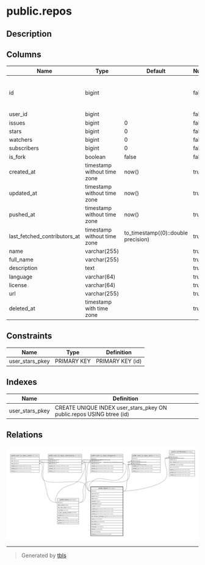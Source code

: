 # public.repos

## Description

## Columns

| Name                         | Type                        | Default                             | Nullable | Children                                                                                                                                                                                                                                                                                                                      | Parents | Comment |
| ---------------------------- | --------------------------- | ----------------------------------- | -------- | ----------------------------------------------------------------------------------------------------------------------------------------------------------------------------------------------------------------------------------------------------------------------------------------------------------------------------- | ------- | ------- |
| id                           | bigint                      |                                     | false    | [public.contributions](public.contributions.md) [public.users_to_repos_stars](public.users_to_repos_stars.md) [public.users_to_repos_votes](public.users_to_repos_votes.md) [public.users_to_repos_submissions](public.users_to_repos_submissions.md) [public.users_to_repos_stargazers](public.users_to_repos_stargazers.md) |         |         |
| user_id                      | bigint                      |                                     | false    |                                                                                                                                                                                                                                                                                                                               |         |         |
| issues                       | bigint                      | 0                                   | false    |                                                                                                                                                                                                                                                                                                                               |         |         |
| stars                        | bigint                      | 0                                   | false    |                                                                                                                                                                                                                                                                                                                               |         |         |
| watchers                     | bigint                      | 0                                   | false    |                                                                                                                                                                                                                                                                                                                               |         |         |
| subscribers                  | bigint                      | 0                                   | false    |                                                                                                                                                                                                                                                                                                                               |         |         |
| is_fork                      | boolean                     | false                               | false    |                                                                                                                                                                                                                                                                                                                               |         |         |
| created_at                   | timestamp without time zone | now()                               | true     |                                                                                                                                                                                                                                                                                                                               |         |         |
| updated_at                   | timestamp without time zone | now()                               | true     |                                                                                                                                                                                                                                                                                                                               |         |         |
| pushed_at                    | timestamp without time zone | now()                               | true     |                                                                                                                                                                                                                                                                                                                               |         |         |
| last_fetched_contributors_at | timestamp without time zone | to_timestamp((0)::double precision) | true     |                                                                                                                                                                                                                                                                                                                               |         |         |
| name                         | varchar(255)                |                                     | true     |                                                                                                                                                                                                                                                                                                                               |         |         |
| full_name                    | varchar(255)                |                                     | true     |                                                                                                                                                                                                                                                                                                                               |         |         |
| description                  | text                        |                                     | true     |                                                                                                                                                                                                                                                                                                                               |         |         |
| language                     | varchar(64)                 |                                     | true     |                                                                                                                                                                                                                                                                                                                               |         |         |
| license                      | varchar(64)                 |                                     | true     |                                                                                                                                                                                                                                                                                                                               |         |         |
| url                          | varchar(255)                |                                     | true     |                                                                                                                                                                                                                                                                                                                               |         |         |
| deleted_at                   | timestamp with time zone    |                                     | true     |                                                                                                                                                                                                                                                                                                                               |         |         |

## Constraints

| Name            | Type        | Definition       |
| --------------- | ----------- | ---------------- |
| user_stars_pkey | PRIMARY KEY | PRIMARY KEY (id) |

## Indexes

| Name            | Definition                                                           |
| --------------- | -------------------------------------------------------------------- |
| user_stars_pkey | CREATE UNIQUE INDEX user_stars_pkey ON public.repos USING btree (id) |

## Relations

![er](public.repos.svg)

---

> Generated by [tbls](https://github.com/k1LoW/tbls)
